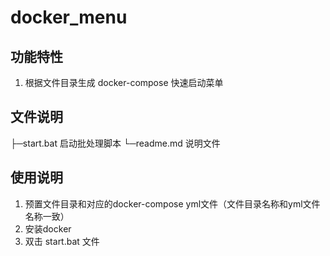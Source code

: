 # docker_menu

## 功能特性

1. 根据文件目录生成 docker-compose 快速启动菜单

## 文件说明

├─start.bat                      启动批处理脚本
└─readme.md                      说明文件

## 使用说明

1. 预置文件目录和对应的docker-compose yml文件（文件目录名称和yml文件名称一致）
2. 安装docker
3. 双击 start.bat 文件
